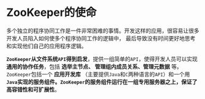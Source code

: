 ZooKeeper的使命
==========================================================================
多个独立的程序协同工作是一件非常困难的事情。开发这样的应用，很容易让很多开发人员陷入如何使多个程序协同工作的逻辑中，
最后导致没有时间更好地思考和实现他们自己的应用程序逻辑。

**`ZooKeeper`从文件系统`API`得到启发**，提供一组简单的`API`，使得开发人员可以实现 **通用的协作任务**，包括 **选举主节点、
管理组内成员关系、管理元数据** 等。`ZooKeeper`包括一个 **应用开发库** （主要提供`Java`和`C`两种语言的`API`）和一个用
**`Java`实现的服务组件。`ZooKeeper`的服务组件运行在一组专用服务器之上，保证了高容错性和可扩展性**。

